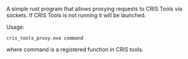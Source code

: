 A simple rust program that allows proxying requests to CRIS Tools via sockets. If CRIS Tools is not running it will be launched.

Usage:

    cris_tools_proxy.exe command

where command is a registered function in CRIS tools.
